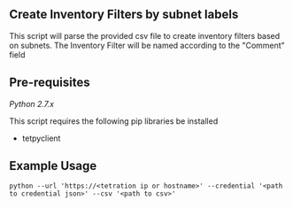 ## Create Inventory Filters by subnet labels

This script will parse the provided csv file to create inventory filters based on subnets.  The Inventory Filter will be named according to the "Comment" field

## Pre-requisites
*Python 2.7.x*

This script requires the following pip libraries be installed

- tetpyclient

## Example Usage
```
python --url 'https://<tetration ip or hostname>' --credential '<path to credential json>' --csv '<path to csv>'
```